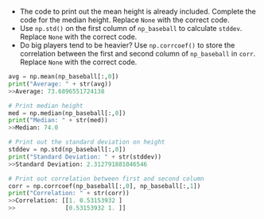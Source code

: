 - The code to print out the mean height is already included. Complete the code for the median height. Replace `None` with the correct code.
- Use `np.std()` on the first column of `np_baseball` to calculate `stddev`. Replace `None` with the correct code.
- Do big players tend to be heavier? Use `np.corrcoef()` to store the correlation between the first and second column of `np_baseball` in `corr`. Replace `None` with the correct code.
```Python
avg = np.mean(np_baseball[:,0])
print("Average: " + str(avg))
>>Average: 73.6896551724138

# Print median height
med = np.median(np_baseball[:,0])
print("Median: " + str(med))
>>Median: 74.0

# Print out the standard deviation on height
stddev = np.std(np_baseball[:,0])
print("Standard Deviation: " + str(stddev))
>>Standard Deviation: 2.312791881046546

# Print out correlation between first and second column
corr = np.corrcoef(np_baseball[:,0], np_baseball[:,1])
print("Correlation: " + str(corr))
>>Correlation: [[1. 0.53153932 ] 
>>              [0.53153932 1. ]]
```